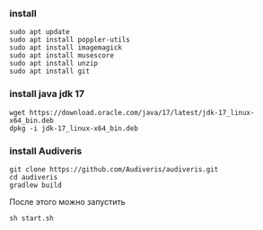 ### install
```
sudo apt update
sudo apt install poppler-utils
sudo apt install imagemagick
sudo apt install musescore
sudo apt install unzip
sudo apt install git
```

### install java jdk 17
```
wget https://download.oracle.com/java/17/latest/jdk-17_linux-x64_bin.deb
dpkg -i jdk-17_linux-x64_bin.deb
```

### install Audiveris
```
git clone https://github.com/Audiveris/audiveris.git
cd audiveris
gradlew build
```

После этого можно запустить
```
sh start.sh
```